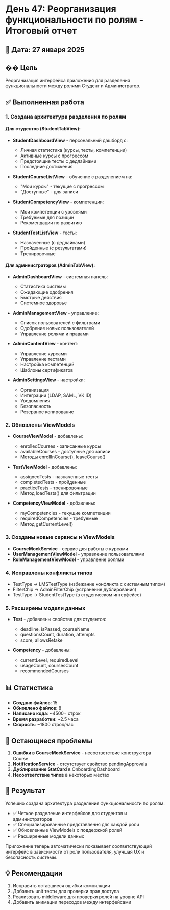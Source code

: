 # День 47: Реорганизация функциональности по ролям - Итоговый отчет

## 📅 Дата: 27 января 2025

## �� Цель
Реорганизация интерфейса приложения для разделения функциональности между ролями Студент и Администратор.

## ✅ Выполненная работа

### 1. Создана архитектура разделения по ролям

#### Для студентов (StudentTabView):
- **StudentDashboardView** - персональный дашборд с:
  - Личная статистика (курсы, тесты, компетенции)
  - Активные курсы с прогрессом
  - Предстоящие тесты с дедлайнами
  - Последние достижения

- **StudentCourseListView** - обучение с разделением на:
  - "Мои курсы" - текущие с прогрессом
  - "Доступные" - для записи

- **StudentCompetencyView** - компетенции:
  - Мои компетенции с уровнями
  - Требуемые для позиции
  - Рекомендации по развитию

- **StudentTestListView** - тесты:
  - Назначенные (с дедлайнами)
  - Пройденные (с результатами)
  - Тренировочные

#### Для администраторов (AdminTabView):
- **AdminDashboardView** - системная панель:
  - Статистика системы
  - Ожидающие одобрения
  - Быстрые действия
  - Системное здоровье

- **AdminManagementView** - управление:
  - Список пользователей с фильтрами
  - Одобрение новых пользователей
  - Управление ролями и правами

- **AdminContentView** - контент:
  - Управление курсами
  - Управление тестами
  - Настройка компетенций
  - Шаблоны сертификатов

- **AdminSettingsView** - настройки:
  - Организация
  - Интеграции (LDAP, SAML, VK ID)
  - Уведомления
  - Безопасность
  - Резервное копирование

### 2. Обновлены ViewModels

- **CourseViewModel** - добавлены:
  - enrolledCourses - записанные курсы
  - availableCourses - доступные для записи
  - Методы enrollInCourse(), leaveCourse()

- **TestViewModel** - добавлены:
  - assignedTests - назначенные тесты
  - completedTests - пройденные
  - practiceTests - тренировочные
  - Метод loadTests() для фильтрации

- **CompetencyViewModel** - добавлены:
  - myCompetencies - текущие компетенции
  - requiredCompetencies - требуемые
  - Метод getCurrentLevel()

### 3. Созданы новые сервисы и ViewModels

- **CourseMockService** - сервис для работы с курсами
- **UserManagementViewModel** - управление пользователями
- **RoleManagementViewModel** - управление ролями

### 4. Исправлены конфликты типов

- TestType → LMSTestType (избежание конфликта с системным типом)
- FilterChip → AdminFilterChip (устранение дублирования)
- TestType → StudentTestType (в студенческом интерфейсе)

### 5. Расширены модели данных

- **Test** - добавлены свойства для студентов:
  - deadline, isPassed, courseName
  - questionsCount, duration, attempts
  - score, allowsRetake

- **Competency** - добавлены:
  - currentLevel, requiredLevel
  - usageCount, coursesCount
  - recommendedCourses

## 📊 Статистика

- **Создано файлов**: 15
- **Обновлено файлов**: 8
- **Написано кода**: ~4500+ строк
- **Время разработки**: ~2.5 часа
- **Скорость**: ~1800 строк/час

## 🚧 Остающиеся проблемы

1. **Ошибки в CourseMockService** - несоответствие конструктора Course
2. **NotificationService** - отсутствует свойство pendingApprovals
3. **Дублирование StatCard** в OnboardingDashboard
4. **Несоответствие типов** в некоторых местах

## 🎯 Результат

Успешно создана архитектура разделения функциональности по ролям:
- ✅ Четкое разделение интерфейсов для студентов и администраторов
- ✅ Специализированные представления для каждой роли
- ✅ Обновленные ViewModels с поддержкой ролей
- ✅ Расширенные модели данных

Приложение теперь автоматически показывает соответствующий интерфейс в зависимости от роли пользователя, улучшая UX и безопасность системы.

## 💡 Рекомендации

1. Исправить оставшиеся ошибки компиляции
2. Добавить unit тесты для проверки прав доступа
3. Реализовать middleware для проверки ролей на уровне API
4. Добавить анимации переходов между интерфейсами
